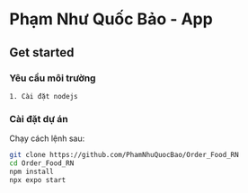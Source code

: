# Phạm Như Quốc Bảo - App

## Get started

### Yêu cầu môi trường

```
1. Cài đặt nodejs
```

### Cài đặt dự án

Chạy cách lệnh sau:

```bash
git clone https://github.com/PhamNhuQuocBao/Order_Food_RN
cd Order_Food_RN
npm install
npx expo start
```
